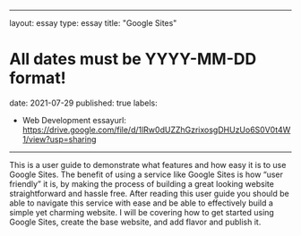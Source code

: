 
---
layout: essay
type: essay
title: "Google Sites"
# All dates must be YYYY-MM-DD format!
date: 2021-07-29
published: true
labels:
  - Web Development
essayurl: https://drive.google.com/file/d/1lRw0dUZZhGzrixosgDHUzUo6S0V0t4W1/view?usp=sharing
---
This is a user guide to demonstrate what features and how easy it is to use Google Sites. The benefit of using a service like Google Sites is how “user friendly” it is, by making the process of building a great looking website straightforward and hassle free. After reading this user guide you should be able to navigate this service with ease and be able to effectively build a simple yet charming website.  I will be covering how to get started using Google Sites, create the base website, and add flavor and publish it.
